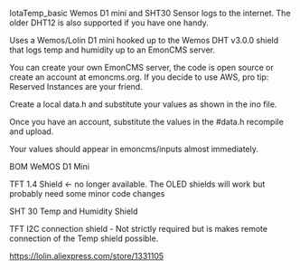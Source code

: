 IotaTemp_basic
Wemos D1 mini and SHT30 Sensor logs to the internet. The older DHT12 is also supported if you have one handy.

Uses a Wemos/Lolin D1 mini hooked up to the Wemos DHT v3.0.0 shield that logs temp and humidity up to an EmonCMS server.

You can create your own EmonCMS server, the code is open source or create an account at emoncms.org. If you decide to use AWS, pro tip: Reserved Instances are your friend.

Create a local data.h and substitute your values as shown in the ino file.

Once you have an account, substitute the values in the #data.h recompile and upload.

Your values should appear in emoncms/inputs almost immediately.

BOM
WeMOS D1 Mini

TFT 1.4 Shield <- no longer available. The OLED shields will work but probably need some minor code changes

SHT 30 Temp and Humidity Shield

TFT I2C connection shield - Not strictly required but is makes remote connection of the Temp shield possible.

https://lolin.aliexpress.com/store/1331105
